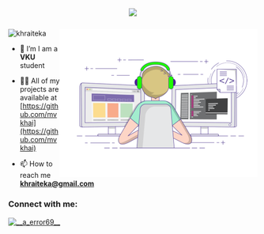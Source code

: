 <h1 align="center">
  <img src="https://readme-typing-svg.herokuapp.com/?font=Righteous&size=35&&color=F73D3D&center=true&vCenter=true&width=500&height=70&duration=4000&lines=Hi!+👋;+I'm+Mai+Van+Khai!;" />
</h1>
<img align="right" alt="Coding" width="400" src="https://raw.githubusercontent.com/devSouvik/devSouvik/master/gif3.gif">
<p align="left"> <img src="https://komarev.com/ghpvc/?username=khraiteka&label=Profile%20views&color=0e75b6&style=flat" alt="khraiteka" /> </p>

- 🌱 I’m I am a **VKU** student

- 👨‍💻 All of my projects are available at [https://github.com/mvkhai](https://github.com/mvkhai)

- 📫 How to reach me **khraiteka@gmail.com**

<h3 align="left">Connect with me:</h3>
<p align="left">
<a href="https://instagram.com/khraiteka" target="blank"><img align="center" src="https://raw.githubusercontent.com/rahuldkjain/github-profile-readme-generator/master/src/images/icons/Social/instagram.svg" alt="__a_error69__" height="30" width="40" /></a>
</p>
